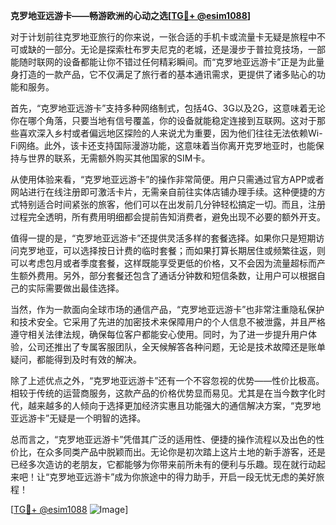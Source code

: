 **克罗地亚远游卡——畅游欧洲的心动之选[[TG💪+ @esim1088](https://t.me/s/esim1088)]**

对于计划前往克罗地亚旅行的你来说，一张合适的手机卡或流量卡无疑是旅程中不可或缺的一部分。无论是探索杜布罗夫尼克的老城，还是漫步于普拉竞技场，一部能随时联网的设备都能让你不错过任何精彩瞬间。而“克罗地亚远游卡”正是为此量身打造的一款产品，它不仅满足了旅行者的基本通讯需求，更提供了诸多贴心的功能和服务。

首先，“克罗地亚远游卡”支持多种网络制式，包括4G、3G以及2G，这意味着无论你在哪个角落，只要当地有信号覆盖，你的设备就能稳定连接到互联网。这对于那些喜欢深入乡村或者偏远地区探险的人来说尤为重要，因为他们往往无法依赖Wi-Fi网络。此外，该卡还支持国际漫游功能，这意味着当你离开克罗地亚时，也能保持与世界的联系，无需额外购买其他国家的SIM卡。

从使用体验来看，“克罗地亚远游卡”的操作非常简便。用户只需通过官方APP或者网站进行在线注册即可激活卡片，无需亲自前往实体店铺办理手续。这种便捷的方式特别适合时间紧张的旅客，他们可以在出发前几分钟轻松搞定一切。而且，注册过程完全透明，所有费用明细都会提前告知消费者，避免出现不必要的额外开支。

值得一提的是，“克罗地亚远游卡”还提供灵活多样的套餐选择。如果你只是短期访问克罗地亚，可以选择按日计费的临时套餐；而如果打算长期居住或频繁往返，则可以考虑包月或者季度套餐，这样既能享受更低的价格，又不会因为流量超标而产生额外费用。另外，部分套餐还包含了通话分钟数和短信条数，让用户可以根据自己的实际需要做出最佳选择。

当然，作为一款面向全球市场的通信产品，“克罗地亚远游卡”也非常注重隐私保护和技术安全。它采用了先进的加密技术来保障用户的个人信息不被泄露，并且严格遵守相关法律法规，确保每位客户都能安心使用。同时，为了进一步提升用户体验，公司还推出了专属客服团队，全天候解答各种问题，无论是技术故障还是账单疑问，都能得到及时有效的解决。

除了上述优点之外，“克罗地亚远游卡”还有一个不容忽视的优势——性价比极高。相较于传统的运营商服务，这款产品的价格优势显而易见。尤其是在当今数字化时代，越来越多的人倾向于选择更加经济实惠且功能强大的通信解决方案，“克罗地亚远游卡”无疑是一个明智的选择。

总而言之，“克罗地亚远游卡”凭借其广泛的适用性、便捷的操作流程以及出色的性价比，在众多同类产品中脱颖而出。无论你是初次踏上这片土地的新手游客，还是已经多次造访的老朋友，它都能够为你带来前所未有的便利与乐趣。现在就行动起来吧！让“克罗地亚远游卡”成为你旅途中的得力助手，开启一段无忧无虑的美好旅程！

[[TG💪+ @esim1088](https://t.me/s/esim1088) ![Image](https://i.postimg.cc/4NQfJmqS/Snipaste-2025-05-13-00-14-12.png)]